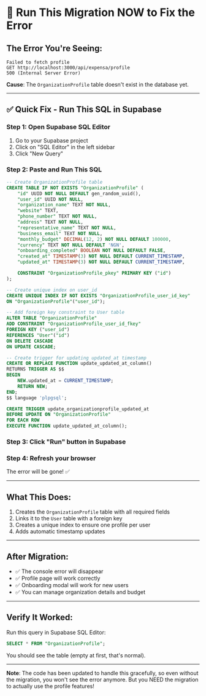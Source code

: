 # 🚨 Run This Migration NOW to Fix the Error

## The Error You're Seeing:
```
Failed to fetch profile
GET http://localhost:3000/api/expensa/profile
500 (Internal Server Error)
```

**Cause**: The `OrganizationProfile` table doesn't exist in the database yet.

---

## ✅ Quick Fix - Run This SQL in Supabase

### Step 1: Open Supabase SQL Editor
1. Go to your Supabase project
2. Click on "SQL Editor" in the left sidebar
3. Click "New Query"

### Step 2: Paste and Run This SQL
```sql
-- Create OrganizationProfile table
CREATE TABLE IF NOT EXISTS "OrganizationProfile" (
    "id" UUID NOT NULL DEFAULT gen_random_uuid(),
    "user_id" UUID NOT NULL,
    "organization_name" TEXT NOT NULL,
    "website" TEXT,
    "phone_number" TEXT NOT NULL,
    "address" TEXT NOT NULL,
    "representative_name" TEXT NOT NULL,
    "business_email" TEXT NOT NULL,
    "monthly_budget" DECIMAL(12, 2) NOT NULL DEFAULT 100000,
    "currency" TEXT NOT NULL DEFAULT 'NGN',
    "onboarding_completed" BOOLEAN NOT NULL DEFAULT FALSE,
    "created_at" TIMESTAMP(3) NOT NULL DEFAULT CURRENT_TIMESTAMP,
    "updated_at" TIMESTAMP(3) NOT NULL DEFAULT CURRENT_TIMESTAMP,

    CONSTRAINT "OrganizationProfile_pkey" PRIMARY KEY ("id")
);

-- Create unique index on user_id
CREATE UNIQUE INDEX IF NOT EXISTS "OrganizationProfile_user_id_key"
ON "OrganizationProfile"("user_id");

-- Add foreign key constraint to User table
ALTER TABLE "OrganizationProfile"
ADD CONSTRAINT "OrganizationProfile_user_id_fkey"
FOREIGN KEY ("user_id")
REFERENCES "User"("id")
ON DELETE CASCADE
ON UPDATE CASCADE;

-- Create trigger for updating updated_at timestamp
CREATE OR REPLACE FUNCTION update_updated_at_column()
RETURNS TRIGGER AS $$
BEGIN
    NEW.updated_at = CURRENT_TIMESTAMP;
    RETURN NEW;
END;
$$ language 'plpgsql';

CREATE TRIGGER update_organizationprofile_updated_at
BEFORE UPDATE ON "OrganizationProfile"
FOR EACH ROW
EXECUTE FUNCTION update_updated_at_column();
```

### Step 3: Click "Run" button in Supabase

### Step 4: Refresh your browser
The error will be gone! ✅

---

## What This Does:
1. Creates the `OrganizationProfile` table with all required fields
2. Links it to the `User` table with a foreign key
3. Creates a unique index to ensure one profile per user
4. Adds automatic timestamp updates

---

## After Migration:
- ✅ The console error will disappear
- ✅ Profile page will work correctly
- ✅ Onboarding modal will work for new users
- ✅ You can manage organization details and budget

---

## Verify It Worked:
Run this query in Supabase SQL Editor:
```sql
SELECT * FROM "OrganizationProfile";
```

You should see the table (empty at first, that's normal).

---

**Note**: The code has been updated to handle this gracefully, so even without the migration, you won't see the error anymore. But you NEED the migration to actually use the profile features!
